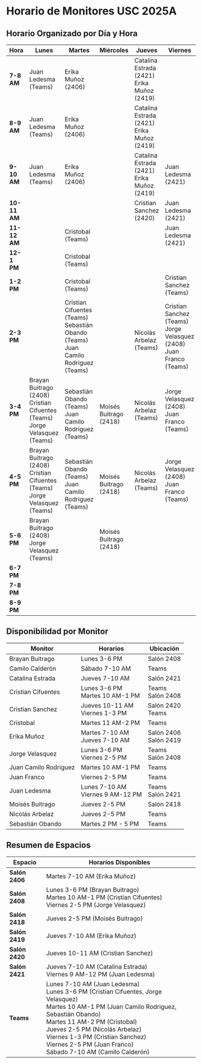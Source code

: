 # Horario de Monitores USC 2025A

## Horario Organizado por Día y Hora

| Hora | Lunes | Martes | Miércoles | Jueves | Viernes | Sábado |
|------|-------|--------|-----------|--------|---------|--------|
| **7-8 AM** | Juan Ledesma (Teams) | Erika Muñoz (2406) | | Catalina Estrada (2421)<br>Erika Muñoz (2419) | | Camilo Calderón (Teams) |
| **8-9 AM** | Juan Ledesma (Teams) | Erika Muñoz (2406) | | Catalina Estrada (2421)<br>Erika Muñoz (2419) | | Camilo Calderón (Teams) |
| **9-10 AM** | Juan Ledesma (Teams) | Erika Muñoz (2406) | | Catalina Estrada (2421)<br>Erika Muñoz (2419) | Juan Ledesma (2421) | Camilo Calderón (Teams) |
| **10-11 AM** | | | | Cristian Sanchez (2420) | Juan Ledesma (2421) | |
| **11-12 AM** | | Cristobal (Teams) | | | Juan Ledesma (2421) | |
| **12-1 PM** | | Cristobal (Teams) | | | | |
| **1-2 PM** | | Cristobal (Teams) | | | Cristian Sanchez (Teams) | |
| **2-3 PM** | | Cristian Cifuentes (Teams)<br>Sebastián Obando (Teams)<br>Juan Camilo Rodriguez (Teams)| | <br>Nicolás Arbelaz (Teams) | Cristian Sanchez (Teams)<br>Jorge Velasquez (2408)<br>Juan Franco (Teams) | |
| **3-4 PM** | Brayan Buitrago (2408)<br>Cristian Cifuentes (Teams)<br>Jorge Velasquez (Teams) |<br>Sebastián Obando (Teams)<br>Juan Camilo Rodriguez (Teams) | <br>Moisés Buitrago (2418)| Nicolás Arbelaz (Teams) | Jorge Velasquez (2408)<br>Juan Franco (Teams) | |
| **4-5 PM** | Brayan Buitrago (2408)<br>Cristian Cifuentes (Teams)<br>Jorge Velasquez (Teams) |<br>Sebastián Obando (Teams)<br>Juan Camilo Rodriguez (Teams) | <br>Moisés Buitrago (2418)| Nicolás Arbelaz (Teams) | Jorge Velasquez (2408)<br>Juan Franco (Teams) | |
| **5-6 PM** | Brayan Buitrago (2408)<br>Jorge Velasquez (Teams) | |Moisés Buitrago (2418) | | | |
| **6-7 PM** | | | | | | |
| **7-8 PM** | | | | | | |
| **8-9 PM** | | | | | | |

## Disponibilidad por Monitor

| Monitor | Horarios | Ubicación |
|---------|----------|-----------|
| Brayan Buitrago | Lunes 3-6 PM | Salón 2408 |
| Camilo Calderón | Sábado 7-10 AM | Teams |
| Catalina Estrada | Jueves 7-10 AM | Salón 2421 |
| Cristian Cifuentes | Lunes 3-6 PM<br>Martes 10 AM-1 PM | Teams<br>Salón 2408 |
| Cristian Sanchez | Jueves 10-11 AM<br>Viernes 1-3 PM | Salón 2420<br>Teams |
| Cristobal | Martes 11 AM-2 PM | Teams |
| Erika Muñoz | Martes 7-10 AM<br>Jueves 7-10 AM | Salón 2406<br>Salón 2419 |
| Jorge Velasquez | Lunes 3-6 PM<br>Viernes 2-5 PM | Teams<br>Salón 2408 |
| Juan Camilo Rodriguez | Martes 10 AM-1 PM | Teams |
| Juan Franco | Viernes 2-5 PM | Teams |
| Juan Ledesma | Lunes 7-10 AM<br>Viernes 9 AM-12 PM | Teams<br>Salón 2421 |
| Moisés Buitrago | Jueves 2-5 PM | Salón 2418 |
| Nicolás Arbelaz | Jueves 2-5 PM | Teams |
| Sebastián Obando | Martes 2 PM - 5 PM | Teams |

## Resumen de Espacios

| Espacio | Horarios Disponibles |
|---------|----------------------|
| **Salón 2406** | Martes 7-10 AM (Erika Muñoz) |
| **Salón 2408** | Lunes 3-6 PM (Brayan Buitrago)<br>Martes 10 AM-1 PM (Cristian Cifuentes)<br>Viernes 2-5 PM (Jorge Velasquez) |
| **Salón 2418** | Jueves 2-5 PM (Moisés Buitrago) |
| **Salón 2419** | Jueves 7-10 AM (Erika Muñoz) |
| **Salón 2420** | Jueves 10-11 AM (Cristian Sanchez) |
| **Salón 2421** | Jueves 7-10 AM (Catalina Estrada)<br>Viernes 9 AM-12 PM (Juan Ledesma) |
| **Teams** | Lunes 7-10 AM (Juan Ledesma)<br>Lunes 3-6 PM (Cristian Cifuentes, Jorge Velasquez)<br>Martes 10 AM-1 PM (Juan Camilo Rodriguez, Sebastián Obando)<br>Martes 11 AM-2 PM (Cristobal)<br>Jueves 2-5 PM (Nicolás Arbelaz)<br>Viernes 1-3 PM (Cristian Sanchez)<br>Viernes 2-5 PM (Juan Franco)<br>Sábado 7-10 AM (Camilo Calderón) |
